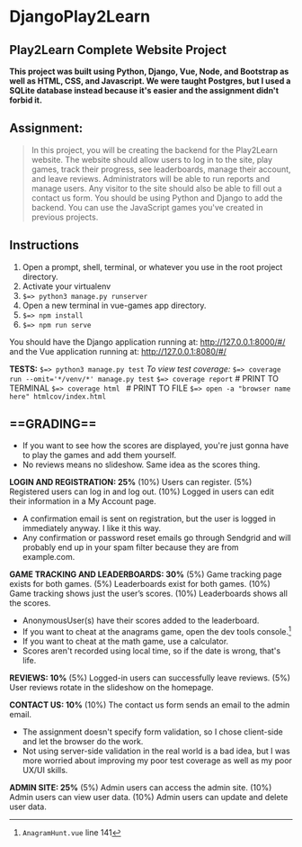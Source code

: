 # DjangoPlay2Learn
## Play2Learn Complete Website Project

**This project was built using Python, Django, Vue, Node, and Bootstrap as well as HTML, CSS, and Javascript. We were taught Postgres, but I used a SQLite database instead because it's easier and the assignment didn't forbid it.**

## Assignment:

>In this project, you will be creating the backend for the Play2Learn website.
 The website should allow users to log in to the site, play games, track their progress, see leaderboards, manage their account, and leave reviews.
Administrators will be able to run reports and manage users.
Any visitor to the site should also be able to fill out a contact us form.
You should be using Python and Django to add the backend.
You can use the JavaScript games you've created in previous projects.

## Instructions

1. Open a prompt, shell, terminal, or whatever you use in the root project directory.
2. Activate your virtualenv
3. `$=> python3 manage.py runserver`
4. Open a new terminal in vue-games app directory.
5. `$=> npm install`
6. `$=> npm run serve	`

You should have the Django application running at:
http://127.0.0.1:8000/#/
and the Vue application running at:
http://127.0.0.1:8080/#/

**TESTS:**
`$=> python3 manage.py test`
*To view test coverage:*
`$=> coverage run --omit='*/venv/*' manage.py test`
`$=> coverage report` # PRINT TO TERMINAL
`$=> coverage html ` # PRINT TO FILE
`$=> open -a "browser name here"
htmlcov/index.html`

## ==GRADING==

- If you want to see how the scores are displayed, you're just gonna have to play the games and add them yourself. 
- No reviews means no slideshow. Same idea as the scores thing.

**LOGIN AND REGISTRATION: 25%**
(10%) Users can register.
(5%) Registered users can log in and log out.
 (10%) Logged in users can edit their information in a My Account page.
 
- A confirmation email is sent on registration, but the user is logged in immediately anyway. I like it this way.  
- Any confirmation or password reset emails go through Sendgrid and will probably end up in your spam filter because they are from example.com.

**GAME TRACKING AND LEADERBOARDS: 30%**
(5%) Game tracking page exists for both games.
(5%) Leaderboards exist for both games.
(10%) Game tracking shows just the user’s scores.
(10%) Leaderboards shows all the scores.

- AnonymousUser(s) have their scores added to the leaderboard.
- If you want to cheat at the anagrams game, open the dev tools console.[^1]
- If you want to cheat at the math game, use a calculator.
- Scores aren't recorded using local time, so if the date is wrong, that's life.

**REVIEWS: 10%**
(5%) Logged-in users can successfully leave reviews.
(5%) User reviews rotate in the slideshow on the homepage.

**CONTACT US: 10%**
(10%) The contact us form sends an email to the admin email.

- The assignment doesn't specify form validation, so I chose client-side and let the browser do the work.
- Not using server-side validation in the real world is a bad idea, but I was more worried about improving my poor test coverage as well as my poor UX/UI skills.

**ADMIN SITE: 25%**
(5%) Admin users can access the admin site.
(10%) Admin users can view user data.
(10%) Admin users can update and delete user data.

[^1]: `AnagramHunt.vue` line 141